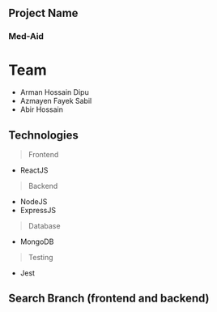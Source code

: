 ## Project Name
### **Med-Aid**

# Team

- Arman Hossain Dipu
- Azmayen Fayek Sabil
- Abir Hossain

## Technologies
> Frontend
- ReactJS
> Backend
- NodeJS
- ExpressJS
> Database
- MongoDB
> Testing
- Jest


## Search Branch (frontend and backend)